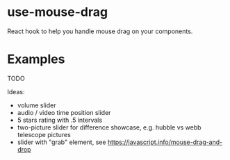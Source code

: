 # use-mouse-drag

React hook to help you handle mouse drag on your components.

# Examples

TODO

Ideas:
- volume slider
- audio / video time position slider
- 5 stars rating with .5 intervals
- two-picture slider for difference showcase, e.g. hubble vs webb telescope pictures
- slider with "grab" element, see https://javascript.info/mouse-drag-and-drop
